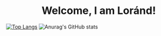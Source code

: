 <H1 style="text-align:center;">Welcome, I am Loránd!</H1>

[![Top Langs](https://github-readme-stats.vercel.app/api/top-langs/?username=KeLorand&count_private=true&theme=radical)](https://github.com/anuraghazra/github-readme-stats)
![Anurag's GitHub stats](https://github-readme-stats.vercel.app/api?username=KeLorand&show_icons=true&theme=synthwave&count_private=true)

